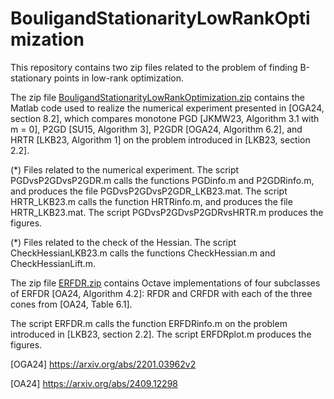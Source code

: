 # BouligandStationarityLowRankOptimization

This repository contains two zip files related to the problem of finding B-stationary points in low-rank optimization.

The zip file [BouligandStationarityLowRankOptimization.zip](https://github.com/user-attachments/files/15937940/BouligandStationarityLowRankOptimization.zip) contains the Matlab code used to realize the numerical experiment presented in [OGA24, section 8.2], which compares monotone PGD [JKMW23, Algorithm 3.1 with m = 0], P2GD [SU15, Algorithm 3], P2GDR [OGA24, Algorithm 6.2], and HRTR [LKB23, Algorithm 1] on the problem introduced in [LKB23, section 2.2].

(*) Files related to the numerical experiment. The script PGDvsP2GDvsP2GDR.m calls the functions PGDinfo.m and P2GDRinfo.m, and produces the file PGDvsP2GDvsP2GDR_LKB23.mat. The script HRTR_LKB23.m calls the function HRTRinfo.m, and produces the file HRTR_LKB23.mat. The script PGDvsP2GDvsP2GDRvsHRTR.m produces the figures.

(*) Files related to the check of the Hessian. The script CheckHessianLKB23.m calls the functions CheckHessian.m and CheckHessianLift.m.

The zip file [ERFDR.zip](https://github.com/user-attachments/files/17119095/ERFDR.zip) contains Octave implementations of four subclasses of ERFDR [OA24, Algorithm 4.2]: RFDR and CRFDR with each of the three cones from [OA24, Table 6.1].

The script ERFDR.m calls the function ERFDRinfo.m on the problem introduced in [LKB23, section 2.2]. The script ERFDRplot.m produces the figures.

[OGA24] https://arxiv.org/abs/2201.03962v2

[OA24] https://arxiv.org/abs/2409.12298
